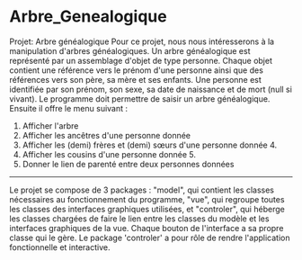 # Arbre_Genealogique
Projet: Arbre généalogique
Pour ce projet, nous nous intéresserons à la manipulation d'arbres généalogiques. Un arbre généalogique est représenté par un assemblage d'objet de type personne. Chaque objet contient une référence vers le prénom d'une personne ainsi que des références vers son père, sa mère et ses enfants. Une personne est identifiée par son prénom, son sexe, sa date de naissance et de mort (null si vivant). Le programme doit permettre de saisir un arbre généalogique. Ensuite il offre le menu suivant :
1. Afficher l'arbre
2. Afficher les ancêtres d'une personne donnée
3. Afficher les (demi) frères et (demi) sœurs d'une personne donnée 4.
4. Afficher les cousins d'une personne donnée 5.
5. Donner le lien de parenté entre deux personnes données
________________________________________________________________________________________________________________________________________
Le projet se compose de 3 packages : "model", qui contient les classes nécessaires au fonctionnement du
programme, "vue", qui regroupe toutes les classes des interfaces graphiques utilisées, et "controler", qui
héberge les classes chargées de faire le lien entre les classes du modèle et les interfaces graphiques de la
vue. Chaque bouton de l'interface a sa propre classe qui le gère. Le package 'controler' a pour rôle de
rendre l'application fonctionnelle et interactive.
